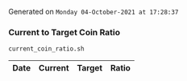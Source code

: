 Generated on `Monday 04-October-2021 at 17:28:37`

### Current to Target Coin Ratio
`current_coin_ratio.sh`

Date|Current|Target|Ratio
---|---|---|---
